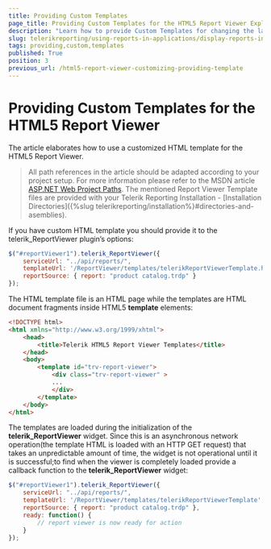 ```yaml
---
title: Providing Custom Templates
page_title: Providing Custom Templates for the HTML5 Report Viewer Explained
description: "Learn how to provide Custom Templates for changing the layout of the HTML5 Report Viewer in Telerik Reporting."
slug: telerikreporting/using-reports-in-applications/display-reports-in-applications/web-application/html5-report-viewer/customizing/styling-and-appearance/providing-custom-templates
tags: providing,custom,templates
published: True
position: 3
previous_url: /html5-report-viewer-customizing-providing-template
---
```


# Providing Custom Templates for the HTML5 Report Viewer

The article elaborates how to use a customized HTML template for the HTML5 Report Viewer.

> All path references in the article should be adapted according to your project setup. For more information please refer to the MSDN article [ASP.NET Web Project Paths](https://learn.microsoft.com/en-us/previous-versions/ms178116(v=vs.140)). The mentioned Report Viewer Template files are provided with your Telerik Reporting Installation - [Installation Directories]({%slug telerikreporting/installation%}#directories-and-asemblies).

If you have custom HTML template you should provide it to the telerik_ReportViewer plugin’s options:

````JavaScript
$("#reportViewer1").telerik_ReportViewer({
	serviceUrl: "../api/reports/",
	templateUrl: '/ReportViewer/templates/telerikReportViewerTemplate.html',
	reportSource: { report: "product catalog.trdp" }
});
````

The HTML template file is an HTML page while the templates are HTML document fragments inside HTML5 __template__ elements:

````HTML
<!DOCTYPE html>
<html xmlns="http://www.w3.org/1999/xhtml">
	<head>
		<title>Telerik HTML5 Report Viewer Templates</title>
	</head>
	<body>
		<template id="trv-report-viewer">
			<div class="trv-report-viewer" >
			...
			</div>
		</template>
	</body>
</html>
````

The templates are loaded during the initialization of the __telerik_ReportViewer__ widget. Since this is an asynchronous network operation(the template HTML is loaded with an HTTP GET request) that takes an unpredictable amount of time, the widget is not operational until it is successful;to find when the viewer is completely loaded provide a callback function to the __telerik_ReportViewer__ widget:

````JavaScript
$("#reportViewer1").telerik_ReportViewer({
	serviceUrl: "../api/reports/",
	templateUrl: '/ReportViewer/templates/telerikReportViewerTemplate',
	reportSource: { report: "product catalog.trdp" },
	ready: function() {
		// report viewer is now ready for action
	}
});
````


